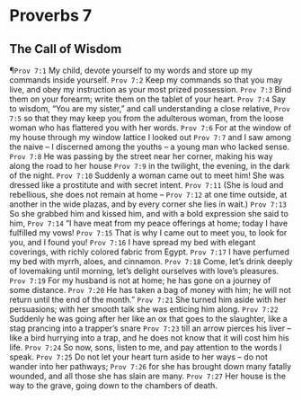 # Proverbs 7

## The Call of Wisdom
¶`Prov 7:1` My child, devote yourself to my words and store up my commands inside yourself.
`Prov 7:2` Keep my commands so that you may live, and obey my instruction as your most prized possession.
`Prov 7:3` Bind them on your forearm; write them on the tablet of your heart.
`Prov 7:4` Say to wisdom, “You are my sister,” and call understanding a close relative,
`Prov 7:5` so that they may keep you from the adulterous woman, from the loose woman who has flattered you with her words.
`Prov 7:6` For at the window of my house through my window lattice I looked out
`Prov 7:7` and I saw among the naive – I discerned among the youths – a young man who lacked sense.
`Prov 7:8` He was passing by the street near her corner, making his way along the road to her house
`Prov 7:9` in the twilight, the evening, in the dark of the night.
`Prov 7:10` Suddenly a woman came out to meet him! She was dressed like a prostitute and with secret intent.
`Prov 7:11` (She is loud and rebellious, she does not remain at home –
`Prov 7:12` at one time outside, at another in the wide plazas, and by every corner she lies in wait.)
`Prov 7:13` So she grabbed him and kissed him, and with a bold expression she said to him,
`Prov 7:14` “I have meat from my peace offerings at home; today I have fulfilled my vows!
`Prov 7:15` That is why I came out to meet you, to look for you, and I found you!
`Prov 7:16` I have spread my bed with elegant coverings, with richly colored fabric from Egypt.
`Prov 7:17` I have perfumed my bed with myrrh, aloes, and cinnamon.
`Prov 7:18` Come, let’s drink deeply of lovemaking until morning, let’s delight ourselves with love’s pleasures.
`Prov 7:19` For my husband is not at home; he has gone on a journey of some distance.
`Prov 7:20` He has taken a bag of money with him; he will not return until the end of the month.”
`Prov 7:21` She turned him aside with her persuasions; with her smooth talk she was enticing him along.
`Prov 7:22` Suddenly he was going after her like an ox that goes to the slaughter, like a stag prancing into a trapper’s snare
`Prov 7:23` till an arrow pierces his liver – like a bird hurrying into a trap, and he does not know that it will cost him his life.
`Prov 7:24` So now, sons, listen to me, and pay attention to the words I speak.
`Prov 7:25` Do not let your heart turn aside to her ways – do not wander into her pathways;
`Prov 7:26` for she has brought down many fatally wounded, and all those she has slain are many.
`Prov 7:27` Her house is the way to the grave, going down to the chambers of death.
